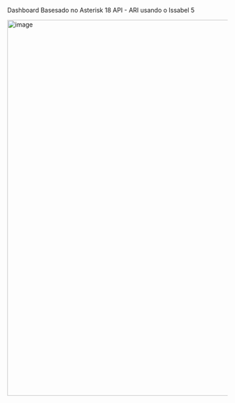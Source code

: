Dashboard Basesado no Asterisk 18 API - ARI usando o Issabel 5

<img width="1906" height="858" alt="image" src="https://github.com/user-attachments/assets/f8a0f4c5-4972-4d2b-965d-0717be3932d7" />
